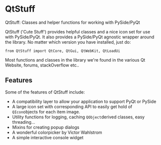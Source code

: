 QtStuff
=======

QtStuff: Classes and helper functions for working with PySide/PyQt

QtStuff ('Cute Stuff') provides helpful classes and a nice icon set for use with PySide/PyQt. It also provides a PySide/PyQt agnostic wrapper around the library. No matter which version you have installed, just do:

    from QtStuff import QtCore, QtGui, QtWebKit, QtLoadUi

Most functions and classes in the library we're found in the various Qt Website, forums, stackOverflow etc..


Features
----------

Some of the features of QtStuff include:

- A compatibility layer to allow your application to support PyQt or PySide 
- A large icon set with corresponding API to easily get hold of `QIcon`objects for each item image.
- Utility functions for logging, caching `QObject`derived classes, easy threading...
- Mixins for creating popup dialogs
- A wonderful colorpicker by Victor Wahlstrom
- A simple interactive console widget 
